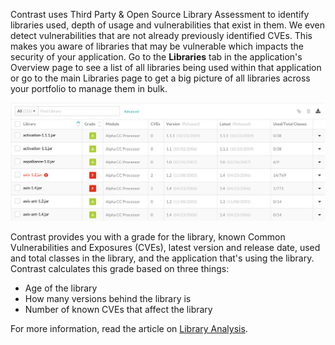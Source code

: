 <!--
title: "Keep Track of Libraries"
description: "Overview of keeping track of libraries"
tags: "user track libraries quick start guide"
-->

Contrast uses Third Party & Open Source Library Assessment to identify libraries used, depth of usage and vulnerabilities that exist in them. We even detect vulnerabilities that are not already previously identified CVEs. This makes you aware of libraries that may be vulnerable which impacts the security of your application. Go to the **Libraries** tab in the application's Overview page to see a list of all libraries being used within that application or go to the main Libraries page to get a big picture of all libraries across your portfolio to manage them in bulk. 

<a href="assets/images/Application_Libraries.png" rel="lightbox" title="Application's Libraries"><img class="thumbnail" src="assets/images/Application_Libraries.png"/></a>

Contrast provides you with a grade for the library, known Common Vulnerabilities and Exposures (CVEs), latest version and release date, used and total classes in the library, and the application that's using the library. Contrast calculates this grade based on three things: 

* Age of the library
* How many versions behind the library is
* Number of known CVEs that affect the library

For more information, read the article on [Library Analysis](user_libraries.html#analysis).